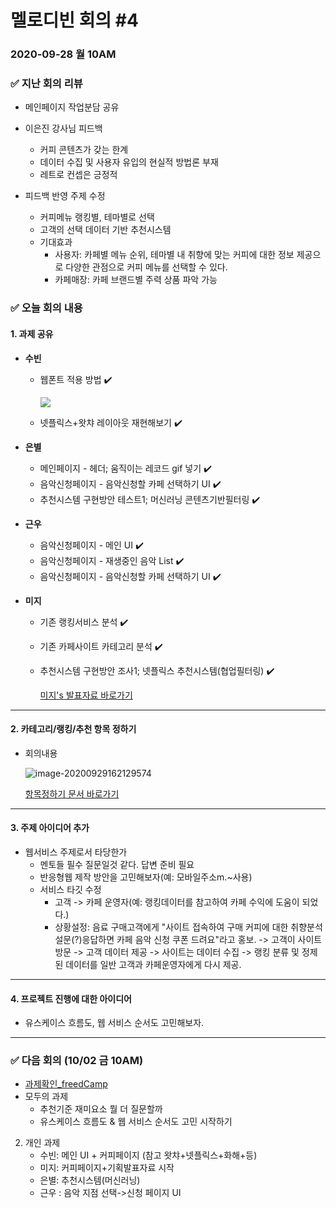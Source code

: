# 멜로디빈 회의 #4

### 2020-09-28 월 10AM



### :white_check_mark: ​지난 회의 리뷰 

* 메인페이지 작업분담 공유
* 이은진 강사님 피드백
  * 커피 콘텐츠가 갖는 한계
  * 데이터 수집 및 사용자 유입의 현실적 방법론 부재
  * 레트로 컨셉은 긍정적



* 피드백 반영 주제 수정
  *  커피메뉴 랭킹별, 테마별로 선택
  * 고객의 선택 데이터 기반 추천시스템 
  * 기대효과 
    * 사용자: 카페별 메뉴 순위, 테마별 내 취향에 맞는 커피에 대한 정보 제공으로 다양한 관점으로 커피 메뉴를 선택할 수 있다.
    * 카페매장: 카페 브랜드별 주력 상품 파악 가능



### :white_check_mark: ​오늘 회의 내용

#### 1. 과제 공유

* **수빈**

  * 웹폰트 적용 방법 :heavy_check_mark:

    ![](0928_1_webFont)

    

  * 넷플릭스+왓챠 레이아웃 재현해보기 :heavy_check_mark:



* **은별**
  * 메인페이지 - 헤더; 움직이는 레코드 gif 넣기 :heavy_check_mark:
  * 음악신청페이지 - 음악신청할 카페 선택하기 UI :heavy_check_mark:
  * 추천시스템 구현방안 테스트1; 머신러닝 콘텐츠기반필터링 :heavy_check_mark:



* **근우**
  * 음악신청페이지 - 메인 UI :heavy_check_mark:
  * 음악신청페이지 - 재생중인 음악 List :heavy_check_mark: 
  * 음악신청페이지 - 음악신청할 카페 선택하기 UI :heavy_check_mark:



* **미지**

  * 기존 랭킹서비스 분석 :heavy_check_mark:

  * 기존 카페사이트 카테고리 분석 :heavy_check_mark:

  * 추천시스템 구현방안 조사1; 넷플릭스 추천시스템(협업필터링) :heavy_check_mark:

    [미지's 발표자료 바로가기](https://drive.google.com/drive/u/0/folders/1r4JqlMUyHryo-ACycdZAQSYFzXlcheqr)

---



#### 2. 카테고리/랭킹/추천 항목 정하기

* 회의내용

  ![image-20200929162129574](C:\Users\star\AppData\Roaming\Typora\typora-user-images\image-20200929162129574.png)

  [항목정하기 문서 바로가기](https://docs.google.com/document/d/1E-1ZrDCHOhR3Imov4pzwSyOhSSAz3SZyNBwWUPQDsF4/edit)

---



#### 3. 주제 아이디어 추가

* 웹서비스 주제로서 타당한가
  * 멘토들 필수 질문일것 같다. 답변 준비 필요
  * 반응형웹 제작 방안을 고민해보자(예: 모바일주소m.~사용)
  * 서비스 타깃 수정
    * 고객 -> 카페 운영자(예: 랭킹데이터를 참고하여 카페 수익에 도움이 되었다.)
    * 상황설정: 음료 구매고객에게 "사이트 접속하여 구매 커피에 대한 취향분석 설문(?)응답하면 카페 음악 신청 쿠폰 드려요"라고 홍보. -> 고객이 사이트 방문 -> 고객 데이터 제공 -> 사이트는 데이터 수집 -> 랭킹 분류 및 정제된 데이터를 일반 고객과 카페운영자에게  다시 제공.

---



#### 4. 프로젝트 진행에 대한 아이디어

* 유스케이스 흐름도, 웹 서비스 순서도 고민해보자.

---



### :white_check_mark: ​다음 회의 (10/02 금 10AM)

* [과제확인_freedCamp](https://freedcamp.com/MelodyBean_58M/MelodyBean_baF/todos)
* 모두의 과제
  * 추천기준 재미요소 뭘 더 질문할까
  * 유스케이스 흐름도 & 웹 서비스 순서도 고민 시작하기
2. 개인 과제
   * 수빈: 메인 UI + 커피페이지 (참고 왓챠+넷플릭스+화해+등)
   * 미지: 커피페이지+기획발표자료 시작
   * 은별: 추천시스템(머신러닝)
   * 근우 : 음악 지점 선택->신청 페이지 UI

